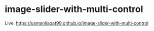 # image-slider-with-multi-control

Live: https://usmanliaqat99.github.io/image-slider-with-multi-control
